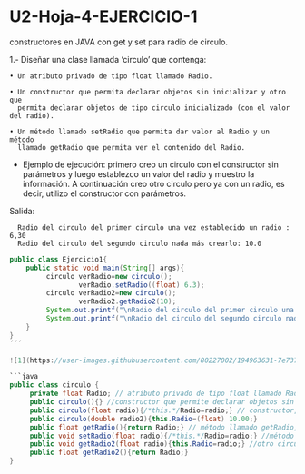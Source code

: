 # U2-Hoja-4-EJERCICIO-1
constructores en JAVA con get y set para radio de circulo.

1.- Diseñar una clase llamada ‘circulo’ que contenga:
 
    • Un atributo privado de tipo float llamado Radio.
    
    • Un constructor que permita declarar objetos sin inicializar y otro que 
      permita declarar objetos de tipo circulo inicializado (con el valor del radio).
      
    • Un método llamado setRadio que permita dar valor al Radio y un método 
      llamado getRadio que permita ver el contenido del Radio.

* Ejemplo de ejecución: primero creo un circulo con el constructor sin parámetros y 
luego establezco un valor del radio y muestro la información. A continuación creo 
otro circulo pero ya con un radio, es decir, utilizo el constructor con parámetros.

Salida:

      Radio del circulo del primer circulo una vez establecido un radio : 6,30
      Radio del circulo del segundo circulo nada más crearlo: 10.0
 
```java
public class Ejercicio1{
    public static void main(String[] args){      
         circulo verRadio=new circulo();  
                 verRadio.setRadio((float) 6.3);                
         circulo verRadio2=new circulo();  
                 verRadio2.getRadio2(10);
         System.out.printf("\nRadio del circulo del primer circulo una vez establecido un radio : %,.2f",verRadio.getRadio());
         System.out.printf("\nRadio del circulo del segundo circulo nada mas crearlo: %,.2f",verRadio2.getRadio2());
    }
}
´´´

![1](https://user-images.githubusercontent.com/80227002/194963631-7e737739-cc55-4909-a336-3be9a1fb15d5.png)

```java
public class circulo { 
     private float Radio; // atributo privado de tipo float llamado Radio
     public circulo(){} //constructor que permite declarar objetos sin inicializar
     public circulo(float radio){/*this.*/Radio=radio;} // constructor, permite declarar objetos de tipo circulo inicializado (con el valor del radio)
     public circulo(double radio2){this.Radio=(float) 10.00;} 
     public float getRadio(){return Radio;} // método llamado getRadio, permite ver el contenido del Radio.
     public void setRadio(float radio){/*this.*/Radio=radio;} //método setRadio que permita dar valor al Radio
     public void getRadio2(float radio){this.Radio=radio;} //otro circulo pero ya con un radio
     public float getRadio2(){return Radio;}
}
```
